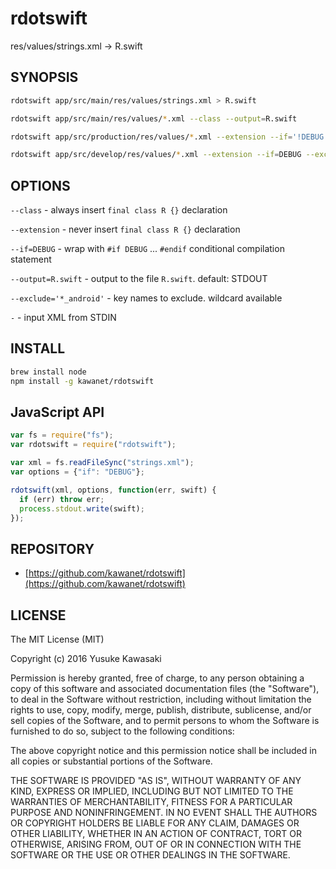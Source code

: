 # rdotswift

res/values/strings.xml -> R.swift

## SYNOPSIS

```sh
rdotswift app/src/main/res/values/strings.xml > R.swift

rdotswift app/src/main/res/values/*.xml --class --output=R.swift

rdotswift app/src/production/res/values/*.xml --extension --if='!DEBUG' --output=R+production.swift

rdotswift app/src/develop/res/values/*.xml --extension --if=DEBUG --exclude='*_android' --output=R+develop.swift
```

## OPTIONS

`--class` - always insert `final class R {}` declaration

`--extension` - never insert `final class R {}` declaration

`--if=DEBUG` - wrap with `#if DEBUG` ... `#endif` conditional compilation statement

`--output=R.swift` - output to the file `R.swift`. default: STDOUT

`--exclude='*_android'` - key names to exclude. wildcard available

`-` - input XML from STDIN

## INSTALL

```sh
brew install node
npm install -g kawanet/rdotswift
```

## JavaScript API

```js
var fs = require("fs");
var rdotswift = require("rdotswift");

var xml = fs.readFileSync("strings.xml");
var options = {"if": "DEBUG"};

rdotswift(xml, options, function(err, swift) {
  if (err) throw err;
  process.stdout.write(swift);
});
```

## REPOSITORY

- [https://github.com/kawanet/rdotswift](https://github.com/kawanet/rdotswift)

## LICENSE

The MIT License (MIT)

Copyright (c) 2016 Yusuke Kawasaki

Permission is hereby granted, free of charge, to any person obtaining a copy
of this software and associated documentation files (the "Software"), to deal
in the Software without restriction, including without limitation the rights
to use, copy, modify, merge, publish, distribute, sublicense, and/or sell
copies of the Software, and to permit persons to whom the Software is
furnished to do so, subject to the following conditions:

The above copyright notice and this permission notice shall be included in all
copies or substantial portions of the Software.

THE SOFTWARE IS PROVIDED "AS IS", WITHOUT WARRANTY OF ANY KIND, EXPRESS OR
IMPLIED, INCLUDING BUT NOT LIMITED TO THE WARRANTIES OF MERCHANTABILITY,
FITNESS FOR A PARTICULAR PURPOSE AND NONINFRINGEMENT. IN NO EVENT SHALL THE
AUTHORS OR COPYRIGHT HOLDERS BE LIABLE FOR ANY CLAIM, DAMAGES OR OTHER
LIABILITY, WHETHER IN AN ACTION OF CONTRACT, TORT OR OTHERWISE, ARISING FROM,
OUT OF OR IN CONNECTION WITH THE SOFTWARE OR THE USE OR OTHER DEALINGS IN THE
SOFTWARE.
